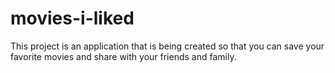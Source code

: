 # movies-i-liked
This project is an application that is being created so that you can save your favorite movies and share with your friends and family.
